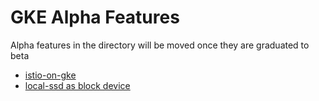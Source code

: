 # GKE Alpha Features

Alpha features in the directory will be moved once they are graduated to beta

* [istio-on-gke](isotio-on-gke)
* [local-ssd as block device](local-ssd-blockdevice)